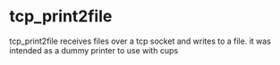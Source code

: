 # tcp_print2file
tcp_print2file receives files over a tcp socket and writes to a file. it was intended as a dummy printer to use with cups
